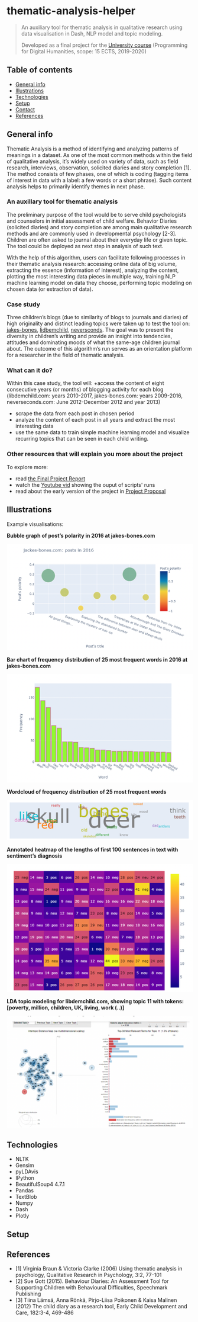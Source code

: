 # thematic-analysis-helper
> An auxiliary tool for thematic analysis in qualitative research using data visualisation in Dash, NLP model and topic modeling.
> 
> Developed as a final project for the [University course](https://lnu.se/en/course/programming-for-digital-humanities/vaxjo-distance-exchange-part-time-autumn/) (Programming for Digital Humanities, scope: 15 ECTS, 2019-2020)

## Table of contents
* [General info](#general-info)
* [Illustrations](#illustrations)
* [Technologies](#technologies)
* [Setup](#setup)
* [Contact](#contact)
* [References](#references)

## General info

Thematic Analysis is a method of identifying and analyzing patterns of meanings in a dataset. As one of the most common methods within the field of qualitative analysis, it’s widely used on variety of data, such as field research, interviews, observation, solicited diaries and story completion [1]. The method consists of few phases, one of which is coding (tagging items of interest in data with a label: a few words or a short phrase). Such content analysis helps to primarily identify themes in next phase.

### An auxillary tool for thematic analysis

The preliminary purpose of the tool would be to serve child psychologists and counselors in initial assessment of child welfare. Behavior Diaries (solicited diaries) and story completion are among main qualitative research methods and are commonly used in developmental psychology [2-3]. Children are often asked to journal about their everyday life or given topic. The tool could be deployed as next step in analysis of such text.

With the help of this algorithm, users can facilitate following processes in their thematic analysis research: accessing online data of big volume, extracting the essence (information of interest), analyzing the content, plotting the most interesting data pieces in multiple way, training NLP machine learning model on data they choose, performing topic modeling on chosen data (or extraction of data).

### Case study

Three children’s blogs (due to similarity of blogs to journals and diaries) of high originality and distinct leading topics were taken up to test the tool on: [jakes-bones](http://www.jakes-bones.com), [lidbemchild](http://libdemchild.blogspot.com), [neversconds](http://neverseconds.blogspot.com). The goal was to present the diversity in children’s writing and provide an insight into tendencies, attitudes and dominating moods of what the same-age children journal about. The outcome of this algorithm’s run serves as an orientation platform for a researcher in the field of thematic analysis.

### What can it do?

Within this case study, the tool will: 
+access the content of eight consecutive years (or months) of blogging activity for each blog (libdemchild.com: years 2010-2017, jakes-bones.com: years 2009-2016, neverseconds.com: June 2012-December 2012 and year 2013) 
+ scrape the data from each post in chosen period
+ analyze the content of each post in all years and extract the most interesting data
+ use the same data to train simple machine learning model and visualize recurring topics that can be seen in each child writing.

### Other resources that will explain you more about the project
To explore more:
+ read [the Final Project Report](https://github.com/Malwoiniak/thematic-analysis-helper/blob/8550e6c75f818030eec1f8a4b4faffaaf9c8cf1e/resources/Malwina_Kotowicz_final_project.pdf)
+ watch the [Youtube vid](https://youtu.be/XXiXq8odXgM) showing the ouput of scripts' runs
+ read about the early version of the project in [Project Proposal](https://github.com/Malwoiniak/thematic-analysis-helper/blob/8550e6c75f818030eec1f8a4b4faffaaf9c8cf1e/resources/kotowicz_final_project_proposal.pdf)

## Illustrations

Example visualisations:

**Bubble graph of post’s polarity in 2016 at jakes-bones.com**

![fig1](img/img1.png)

**Bar chart of frequency distribution of 25 most frequent words in 2016 at jakes-bones.com**

![fig2](img/img2.png)

**Wordcloud of frequency distribution of 25 most frequent words**

![fig6](img/img6.png)

**Annotated heatmap of the lengths of first 100 sentences in text with sentiment’s diagnosis**

![fig3](img/img3.png)

**LDA topic modeling for libdemchild.com, showing topic 11 with tokens: [poverty, million, children, UK, living, work (..)]**

![fig5](img/img5.png)

  

## Technologies

* NLTK
* Gensim
* pyLDAvis
* IPython
* BeautifulSoup4 4.7.1
* Pandas
* TextBlob
* Numpy
* Dash
* Plotly

## Setup

## References
+ [1] Virginia Braun & Victoria Clarke (2006) Using thematic analysis in psychology, Qualitative Research in Psychology, 3:2, 77-101
+ [2] Sue Gott (2015). Behaviour Diaries: An Assessment Tool for Supporting Children with Behavioural Difficulties, Speechmark Publishing
+ [3] Tiina Lämsä, Anna Rönkä, Pirjo-Liisa Poikonen & Kaisa Malinen (2012) The child diary as a research tool, Early Child Development and Care, 182:3-4, 469-486





